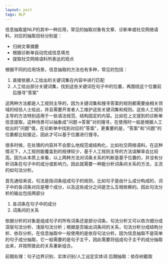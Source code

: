```yaml
---
layout: post
tags: NLP
---
```


信息抽取是NLP的其中一种应用，常见的抽取对象有文章、诊断单或社交网络语料，对应的抽取目标分别是：

- 归纳文章摘要
- 根据诊断单自动完成信息填充
- 提取社交网络语料所表达的观点

根据不同的应用场景，信息抽取的方法也有多种，常见的包括：

1. 直接依据人工给出的关键词集在内容中进行匹配
2. 人工给出部分关键词集，找到这些关键词在句子中的位置，再围绕这个位置前后搜寻"答案"

这两种方法都是人工规则主导的，因为关键词集和搜寻答案的规则都需要由相关领域的经验人士给出，并且需要开发者人工维护这些关键词集和规则。这些人工规则主导的方法特别适用于一些语法规范、结构固定的内容。比如在上文提到的诊断单信息提取，这种场景可以抽象成"问题->答案"对的搜寻，在使用时一般是根据人工给出的"问题"值，在论断单中找到对应的"答案"，更重要的是，"答案"和"问题"的位置都比较接近，因此才可以基于位置进行搜寻。

很多时候，在处理的内容并不会那么地规范或结构化，比如社交网络语料。在这种情况下，人工规则能覆盖到的规律较少，基于人工规则主导的方法误解率会比较高。因为从本质上来看，以上两种方法对词条关系的判断是基于位置的，并没有分析词条在句子中的成分或影响力。因此就需要一种能分析词条间关系的方法，主流的如句法分析。

首先通俗来说，句法是指词条组成句子的规则，比如句子是由什么成分构成的，词子中的各词条对应是哪个成分，以及这些成分之间是怎么互相依赖的。因此句法分析的输出包括两部分

1. 各词条在句子中的成分
2. 词条间的关系

依据分析的对象是组成句子的所有词条还是部分词条，句法分析又可以依次细分成深层句法分析、浅层句法分析；根据是否输出词条间的关系，句法分析分成结构分析、依存分析。在信息抽取中一般使用的是依存句法分析。因为信息抽取不是简单的句子成分抽取，它一般需要的是句子主干，因此需要将组成句子主干的成分抽取出来，并按照彼此的关系重新组合。


前期处理：句子边界识别、实体识别/人工设定实体词
后期抽取：依存树截取
